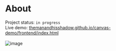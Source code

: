 # About
Project status: `in progress` <br>
Live demo: [themanandhisshadow.github.io/canvas-demo/frontend/index.html](https://themanandhisshadow.github.io/canvas-demo/frontend/index.html#cycloid-motion)
<br>
<br>
![image](https://github.com/user-attachments/assets/8c90d4ac-c65d-431b-be35-1fe8611f9ccb)
